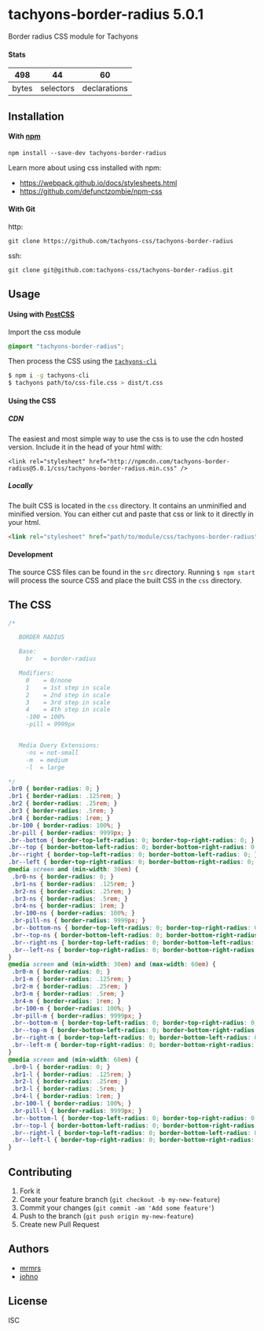 # tachyons-border-radius 5.0.1

Border radius CSS module for Tachyons

#### Stats

498 | 44 | 60
---|---|---
bytes | selectors | declarations

## Installation

#### With [npm](https://npmjs.com)

```
npm install --save-dev tachyons-border-radius
```

Learn more about using css installed with npm:
* https://webpack.github.io/docs/stylesheets.html
* https://github.com/defunctzombie/npm-css

#### With Git

http:
```
git clone https://github.com/tachyons-css/tachyons-border-radius
```

ssh:
```
git clone git@github.com:tachyons-css/tachyons-border-radius.git
```

## Usage

#### Using with [PostCSS](https://github.com/postcss/postcss)

Import the css module

```css
@import "tachyons-border-radius";
```

Then process the CSS using the [`tachyons-cli`](https://github.com/tachyons-css/tachyons-cli)

```sh
$ npm i -g tachyons-cli
$ tachyons path/to/css-file.css > dist/t.css
```

#### Using the CSS

##### CDN
The easiest and most simple way to use the css is to use the cdn hosted version. Include it in the head of your html with:

```
<link rel="stylesheet" href="http://npmcdn.com/tachyons-border-radius@5.0.1/css/tachyons-border-radius.min.css" />
```

##### Locally
The built CSS is located in the `css` directory. It contains an unminified and minified version.
You can either cut and paste that css or link to it directly in your html.

```html
<link rel="stylesheet" href="path/to/module/css/tachyons-border-radius">
```

#### Development

The source CSS files can be found in the `src` directory.
Running `$ npm start` will process the source CSS and place the built CSS in the `css` directory.

## The CSS

```css
/*

   BORDER RADIUS

   Base:
     br   = border-radius

   Modifiers:
     0    = 0/none
     1    = 1st step in scale
     2    = 2nd step in scale
     3    = 3rd step in scale
     4    = 4th step in scale
     -100 = 100%
     -pill = 9999px


   Media Query Extensions:
     -ns = not-small
     -m  = medium
     -l  = large

*/
.br0 { border-radius: 0; }
.br1 { border-radius: .125rem; }
.br2 { border-radius: .25rem; }
.br3 { border-radius: .5rem; }
.br4 { border-radius: 1rem; }
.br-100 { border-radius: 100%; }
.br-pill { border-radius: 9999px; }
.br--bottom { border-top-left-radius: 0; border-top-right-radius: 0; }
.br--top { border-bottom-left-radius: 0; border-bottom-right-radius: 0; }
.br--right { border-top-left-radius: 0; border-bottom-left-radius: 0; }
.br--left { border-top-right-radius: 0; border-bottom-right-radius: 0; }
@media screen and (min-width: 30em) {
 .br0-ns { border-radius: 0; }
 .br1-ns { border-radius: .125rem; }
 .br2-ns { border-radius: .25rem; }
 .br3-ns { border-radius: .5rem; }
 .br4-ns { border-radius: 1rem; }
 .br-100-ns { border-radius: 100%; }
 .br-pill-ns { border-radius: 9999px; }
 .br--bottom-ns { border-top-left-radius: 0; border-top-right-radius: 0; }
 .br--top-ns { border-bottom-left-radius: 0; border-bottom-right-radius: 0; }
 .br--right-ns { border-top-left-radius: 0; border-bottom-left-radius: 0; }
 .br--left-ns { border-top-right-radius: 0; border-bottom-right-radius: 0; }
}
@media screen and (min-width: 30em) and (max-width: 60em) {
 .br0-m { border-radius: 0; }
 .br1-m { border-radius: .125rem; }
 .br2-m { border-radius: .25rem; }
 .br3-m { border-radius: .5rem; }
 .br4-m { border-radius: 1rem; }
 .br-100-m { border-radius: 100%; }
 .br-pill-m { border-radius: 9999px; }
 .br--bottom-m { border-top-left-radius: 0; border-top-right-radius: 0; }
 .br--top-m { border-bottom-left-radius: 0; border-bottom-right-radius: 0; }
 .br--right-m { border-top-left-radius: 0; border-bottom-left-radius: 0; }
 .br--left-m { border-top-right-radius: 0; border-bottom-right-radius: 0; }
}
@media screen and (min-width: 60em) {
 .br0-l { border-radius: 0; }
 .br1-l { border-radius: .125rem; }
 .br2-l { border-radius: .25rem; }
 .br3-l { border-radius: .5rem; }
 .br4-l { border-radius: 1rem; }
 .br-100-l { border-radius: 100%; }
 .br-pill-l { border-radius: 9999px; }
 .br--bottom-l { border-top-left-radius: 0; border-top-right-radius: 0; }
 .br--top-l { border-bottom-left-radius: 0; border-bottom-right-radius: 0; }
 .br--right-l { border-top-left-radius: 0; border-bottom-left-radius: 0; }
 .br--left-l { border-top-right-radius: 0; border-bottom-right-radius: 0; }
}
```

## Contributing

1. Fork it
2. Create your feature branch (`git checkout -b my-new-feature`)
3. Commit your changes (`git commit -am 'Add some feature'`)
4. Push to the branch (`git push origin my-new-feature`)
5. Create new Pull Request

## Authors

* [mrmrs](http://mrmrs.io)
* [johno](http://johnotander.com)

## License

ISC

